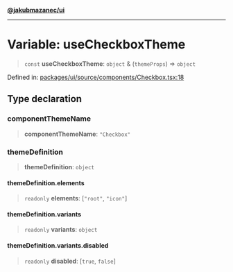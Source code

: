 [**@jakubmazanec/ui**](../README.md)

---

# Variable: useCheckboxTheme

> `const` **useCheckboxTheme**: `object` & (`themeProps`) => `object`

Defined in:
[packages/ui/source/components/Checkbox.tsx:18](https://github.com/jakubmazanec/tools/blob/a1a5edf56256b0aa4e209cc73bc7a07f5d7fc236/packages/ui/source/components/Checkbox.tsx#L18)

## Type declaration

### componentThemeName

> **componentThemeName**: `"Checkbox"`

### themeDefinition

> **themeDefinition**: `object`

#### themeDefinition.elements

> `readonly` **elements**: \[`"root"`, `"icon"`\]

#### themeDefinition.variants

> `readonly` **variants**: `object`

#### themeDefinition.variants.disabled

> `readonly` **disabled**: \[`true`, `false`\]
